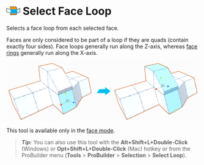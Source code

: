 # ![Select Face Loop icon](images/icons/Selection_Loop_Face.png) Select Face Loop

Selects a face loop from each selected face. 

Faces are only considered to be part of a loop if they are quads (contain exactly four sides). Face loops generally run along the Z-axis, whereas [face rings](Selection_Loop_Ring.md) generally run along the X-axis.

![Only middle faces selected vertically on multi-level Mesh](images/SelectFaceLoop_Example.png)

This tool is available only in the [face mode](modes.md). 

> ***Tip:*** You can also use this tool with the **Alt+Shift+L+Double-Click** (Windows) or **Opt+Shift+L+Double-Click** (Mac) hotkey or from the ProBuilder menu (**Tools** > **ProBuilder** > **Selection** > **Select Loop**).

